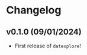 # Changelog

<!--next-version-placeholder-->

## v0.1.0 (09/01/2024)

- First release of `datexplore`!
